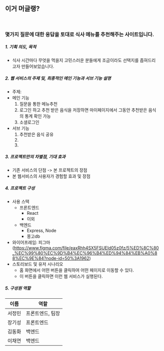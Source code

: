 ## **이거 머글랭?**

<br>

### **몇가지 질문에 대한 응답을 토대로 식사 메뉴를 추천해주는 사이트입니다.**

##### 1. 기획 의도, 목적
- 식사 시간마다 무엇을 먹을지 고민스러운 분들에게 조금이라도 선택지를 좁혀드리고자 만들어보았습니다.

##### 2. 웹 서비스의 주제 및, 최종적인 메인 기능과 서브 기능 설명
- 주제: 
- 메인 기능
   1. 질문을 통한 메뉴추천
   2. 로그인 하고 추천 받은 음식을 저장하면 마이페이지에서 그동안 추천받은 음식의 통계 확인 가능
   3. 소셜로그인
- 서브 기능
   1. 추천받은 음식 공유
   2.
   3.

##### 3. 프로젝트만의 차별점, 기대 효과
- 기존 서비스의 단점 -> 본 프로젝트의 장점
- 본 웹서비스의 사용자가 경험할 효과 및 장점

##### 4. 프로젝트 구성
- 사용 스택
  - 프론트엔드
    - React
    - 이외
  - 백엔드
    - Express, Node
    - 몽고db
- 와이어프레임: 피그마 (https://www.figma.com/file/eaxRhh4SX5FSUEId05z0fz/5%ED%8C%80_%EC%99%80%EC%9D%B4%EC%96%B4%ED%94%84%EB%A0%88%EC%9E%84?node-id=50%3A1962)
- 스토리보드 및 유저 시나리오
  - 홈 화면에서 어떤 버튼을 클릭하여 어떤 페이지로 이동할 수 있다.
  - 이 버튼을 클릭하면 이런 웹 서비스가 실행된다.

##### 5. 구성원 역할

|  이름  |    역할   | 
| ------ | --------- |
| 서정민 | 프론트엔드, 팀장 |
| 장기성 | 프론트엔드 |
| 김동화 |   백엔드   |
| 이채연 |   백엔드   |
